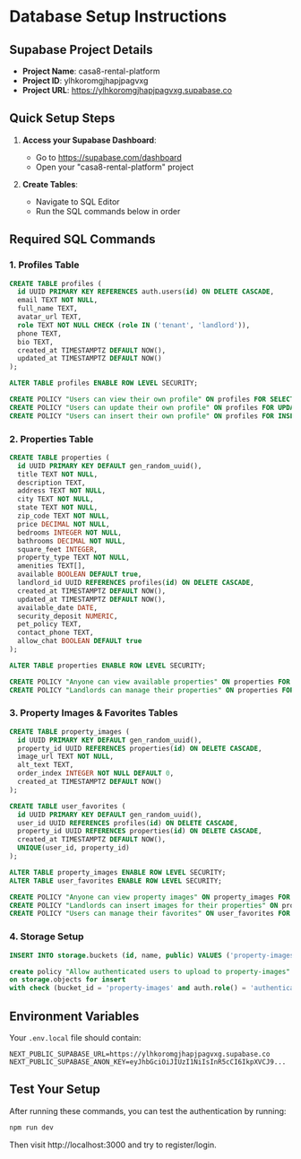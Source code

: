 # Database Setup Instructions

## Supabase Project Details
- **Project Name**: casa8-rental-platform
- **Project ID**: ylhkoromgjhapjpagvxg
- **Project URL**: https://ylhkoromgjhapjpagvxg.supabase.co

## Quick Setup Steps

1. **Access your Supabase Dashboard**:
   - Go to https://supabase.com/dashboard
   - Open your "casa8-rental-platform" project

2. **Create Tables**:
   - Navigate to SQL Editor
   - Run the SQL commands below in order

## Required SQL Commands

### 1. Profiles Table
```sql
CREATE TABLE profiles (
  id UUID PRIMARY KEY REFERENCES auth.users(id) ON DELETE CASCADE,
  email TEXT NOT NULL,
  full_name TEXT,
  avatar_url TEXT,
  role TEXT NOT NULL CHECK (role IN ('tenant', 'landlord')),
  phone TEXT,
  bio TEXT,
  created_at TIMESTAMPTZ DEFAULT NOW(),
  updated_at TIMESTAMPTZ DEFAULT NOW()
);

ALTER TABLE profiles ENABLE ROW LEVEL SECURITY;

CREATE POLICY "Users can view their own profile" ON profiles FOR SELECT USING (auth.uid() = id);
CREATE POLICY "Users can update their own profile" ON profiles FOR UPDATE USING (auth.uid() = id);
CREATE POLICY "Users can insert their own profile" ON profiles FOR INSERT WITH CHECK (auth.uid() = id);
```

### 2. Properties Table
```sql
CREATE TABLE properties (
  id UUID PRIMARY KEY DEFAULT gen_random_uuid(),
  title TEXT NOT NULL,
  description TEXT,
  address TEXT NOT NULL,
  city TEXT NOT NULL,
  state TEXT NOT NULL,
  zip_code TEXT NOT NULL,
  price DECIMAL NOT NULL,
  bedrooms INTEGER NOT NULL,
  bathrooms DECIMAL NOT NULL,
  square_feet INTEGER,
  property_type TEXT NOT NULL,
  amenities TEXT[],
  available BOOLEAN DEFAULT true,
  landlord_id UUID REFERENCES profiles(id) ON DELETE CASCADE,
  created_at TIMESTAMPTZ DEFAULT NOW(),
  updated_at TIMESTAMPTZ DEFAULT NOW(),
  available_date DATE,
  security_deposit NUMERIC,
  pet_policy TEXT,
  contact_phone TEXT,
  allow_chat BOOLEAN DEFAULT true
);

ALTER TABLE properties ENABLE ROW LEVEL SECURITY;

CREATE POLICY "Anyone can view available properties" ON properties FOR SELECT USING (available = true);
CREATE POLICY "Landlords can manage their properties" ON properties FOR ALL USING (auth.uid() = landlord_id);
```

### 3. Property Images & Favorites Tables
```sql
CREATE TABLE property_images (
  id UUID PRIMARY KEY DEFAULT gen_random_uuid(),
  property_id UUID REFERENCES properties(id) ON DELETE CASCADE,
  image_url TEXT NOT NULL,
  alt_text TEXT,
  order_index INTEGER NOT NULL DEFAULT 0,
  created_at TIMESTAMPTZ DEFAULT NOW()
);

CREATE TABLE user_favorites (
  id UUID PRIMARY KEY DEFAULT gen_random_uuid(),
  user_id UUID REFERENCES profiles(id) ON DELETE CASCADE,
  property_id UUID REFERENCES properties(id) ON DELETE CASCADE,
  created_at TIMESTAMPTZ DEFAULT NOW(),
  UNIQUE(user_id, property_id)
);

ALTER TABLE property_images ENABLE ROW LEVEL SECURITY;
ALTER TABLE user_favorites ENABLE ROW LEVEL SECURITY;

CREATE POLICY "Anyone can view property images" ON property_images FOR SELECT USING (true);
CREATE POLICY "Landlords can insert images for their properties" ON property_images FOR INSERT WITH CHECK (EXISTS (SELECT 1 FROM properties WHERE properties.id = property_images.property_id AND properties.landlord_id = auth.uid()));
CREATE POLICY "Users can manage their favorites" ON user_favorites FOR ALL USING (auth.uid() = user_id);
```

### 4. Storage Setup
```sql
INSERT INTO storage.buckets (id, name, public) VALUES ('property-images', 'property-images', true);

create policy "Allow authenticated users to upload to property-images"
on storage.objects for insert
with check (bucket_id = 'property-images' and auth.role() = 'authenticated');
```

## Environment Variables
Your `.env.local` file should contain:
```
NEXT_PUBLIC_SUPABASE_URL=https://ylhkoromgjhapjpagvxg.supabase.co
NEXT_PUBLIC_SUPABASE_ANON_KEY=eyJhbGciOiJIUzI1NiIsInR5cCI6IkpXVCJ9...
```

## Test Your Setup
After running these commands, you can test the authentication by running:
```bash
npm run dev
```

Then visit http://localhost:3000 and try to register/login.
